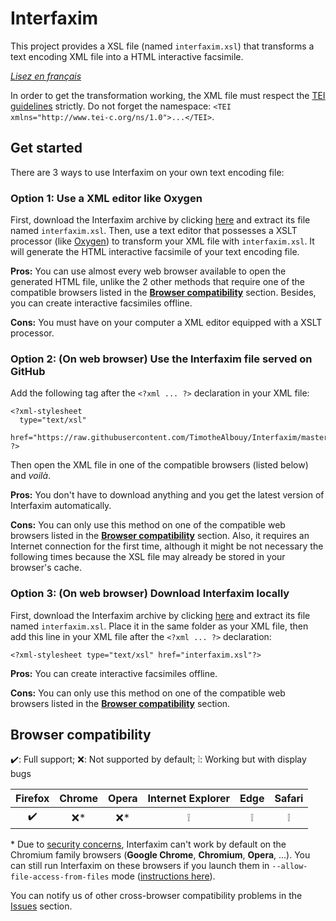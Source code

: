 # Interfaxim

This project provides a XSL file (named `interfaxim.xsl`) that transforms a text encoding XML file into a HTML interactive facsimile.

*[Lisez en français][1]*

In order to get the transformation working, the XML file must respect the [TEI guidelines][2] strictly. Do not forget the namespace: `<TEI xmlns="http://www.tei-c.org/ns/1.0">...</TEI>`.

## Get started

There are 3 ways to use Interfaxim on your own text encoding file:

### Option 1: Use a XML editor like Oxygen

First, download the Interfaxim archive by clicking [here][3] and extract its file named `interfaxim.xsl`. Then, use a text editor that possesses a XSLT processor (like [Oxygen][4]) to transform your XML file with `interfaxim.xsl`. It will generate the HTML interactive facsimile of your text encoding file.

**Pros:** You can use almost every web browser available to open the generated HTML file, unlike the 2 other methods that require one of the compatible browsers listed in the **[Browser compatibility][5]** section. Besides, you can create interactive facsimiles offline.

**Cons:** You must have on your computer a XML editor equipped with a XSLT processor.

### Option 2: (On web browser) Use the Interfaxim file served on GitHub

Add the following tag after the `<?xml ... ?>` declaration in your XML file:

    <?xml-stylesheet
      type="text/xsl"
      href="https://raw.githubusercontent.com/TimotheAlbouy/Interfaxim/master/interfaxim.xsl"
    ?>

Then open the XML file in one of the compatible browsers (listed below) and *voilà*.

**Pros:** You don't have to download anything and you get the latest version of Interfaxim automatically.

**Cons:** You can only use this method on one of the compatible web browsers listed in the **[Browser compatibility][5]** section. Also, it requires an Internet connection for the first time, although it might be not necessary the following times because the XSL file may already be stored in your browser's cache.

### Option 3: (On web browser) Download Interfaxim locally

First, download the Interfaxim archive by clicking [here][3] and extract its file named `interfaxim.xsl`. Place it in the same folder as your XML file, then add this line in your XML file after the `<?xml ... ?>` declaration:

    <?xml-stylesheet type="text/xsl" href="interfaxim.xsl"?>

**Pros:** You can create interactive facsimiles offline.

**Cons:** You can only use this method on one of the compatible web browsers listed in the **[Browser compatibility][5]** section.

## Browser compatibility

:heavy_check_mark:: Full support; :x:: Not supported by default; :grey_exclamation:: Working but with display bugs

|       Firefox      | Chrome | Opera |  Internet Explorer |         Edge       |        Safari      |
|:------------------:|:------:|:-----:|:------------------:|:------------------:|:------------------:|
| :heavy_check_mark: |  :x:\* | :x:\* | :grey_exclamation: | :grey_exclamation: | :grey_exclamation: |

\* Due to [security concerns][6], Interfaxim can't work by default on the Chromium family browsers (**Google Chrome**, **Chromium**, **Opera**, ...). You can still run Interfaxim on these browsers if you launch them in `--allow-file-access-from-files` mode ([instructions here][7]).

You can notify us of other cross-browser compatibility problems in the [Issues][8] section.

  [1]: https://github.com/TimotheAlbouy/Interfaxim/blob/master/README.md
  [2]: http://www.tei-c.org/release/doc/tei-p5-doc/en/html/
  [3]: https://github.com/TimotheAlbouy/Interfaxim/blob/master/interfaxim.zip?raw=true
  [4]: https://www.oxygenxml.com/
  [5]: #browser-compatibility
  [6]: https://blog.chromium.org/2008/12/security-in-depth-local-web-pages.html
  [7]: http://www.chrome-allow-file-access-from-file.com/
  [8]: https://github.com/TimotheAlbouy/Interfaxim/issues
